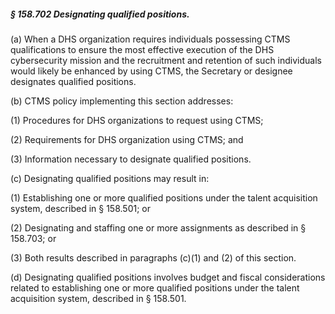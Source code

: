 ##### § 158.702 Designating qualified positions. #####

(a) When a DHS organization requires individuals possessing CTMS qualifications to ensure the most effective execution of the DHS cybersecurity mission and the recruitment and retention of such individuals would likely be enhanced by using CTMS, the Secretary or designee designates qualified positions.

(b) CTMS policy implementing this section addresses:

(1) Procedures for DHS organizations to request using CTMS;

(2) Requirements for DHS organization using CTMS; and

(3) Information necessary to designate qualified positions.

(c) Designating qualified positions may result in:

(1) Establishing one or more qualified positions under the talent acquisition system, described in § 158.501; or

(2) Designating and staffing one or more assignments as described in § 158.703; or

(3) Both results described in paragraphs (c)(1) and (2) of this section.

(d) Designating qualified positions involves budget and fiscal considerations related to establishing one or more qualified positions under the talent acquisition system, described in § 158.501.